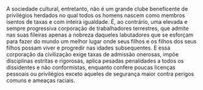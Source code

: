 ﻿A sociedade cultural, entretanto, não é um grande clube beneficente de privilégios herdados no qual todos os homens nascem como membros isentos de taxas e com inteira igualdade. É, ao contrário, uma elevada e sempre progressiva corporação de trabalhadores terrestres, que admite nas suas fileiras apenas a nobreza daqueles labutadores que se esforçam para fazer do mundo um melhor lugar onde seus filhos e os filhos dos seus filhos possam viver e progredir nas idades subsequentes. E essa corporação da civilização exige taxas de admissão onerosas, impõe disciplinas estritas e rigorosas, aplica pesadas penalidades a todos os dissidentes e não conformistas, enquanto confere poucas licenças pessoais ou privilégios exceto aqueles de segurança maior contra perigos comuns e ameaças raciais.